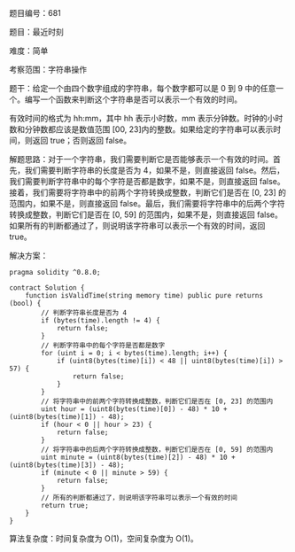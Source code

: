 题目编号：681

题目：最近时刻

难度：简单

考察范围：字符串操作

题干：给定一个由四个数字组成的字符串，每个数字都可以是 0 到 9 中的任意一个。编写一个函数来判断这个字符串是否可以表示一个有效的时间。

有效时间的格式为 hh:mm，其中 hh 表示小时数，mm 表示分钟数。时钟的小时数和分钟数都应该是数值范围 [00, 23]内的整数。如果给定的字符串可以表示时间，则返回 true；否则返回 false。

解题思路：对于一个字符串，我们需要判断它是否能够表示一个有效的时间。首先，我们需要判断字符串的长度是否为 4，如果不是，则直接返回 false。然后，我们需要判断字符串中的每个字符是否都是数字，如果不是，则直接返回 false。接着，我们需要将字符串中的前两个字符转换成整数，判断它们是否在 [0, 23] 的范围内，如果不是，则直接返回 false。最后，我们需要将字符串中的后两个字符转换成整数，判断它们是否在 [0, 59] 的范围内，如果不是，则直接返回 false。如果所有的判断都通过了，则说明该字符串可以表示一个有效的时间，返回 true。

解决方案：

```solidity
pragma solidity ^0.8.0;

contract Solution {
    function isValidTime(string memory time) public pure returns (bool) {
        // 判断字符串长度是否为 4
        if (bytes(time).length != 4) {
            return false;
        }
        // 判断字符串中的每个字符是否都是数字
        for (uint i = 0; i < bytes(time).length; i++) {
            if (uint8(bytes(time)[i]) < 48 || uint8(bytes(time)[i]) > 57) {
                return false;
            }
        }
        // 将字符串中的前两个字符转换成整数，判断它们是否在 [0, 23] 的范围内
        uint hour = (uint8(bytes(time)[0]) - 48) * 10 + (uint8(bytes(time)[1]) - 48);
        if (hour < 0 || hour > 23) {
            return false;
        }
        // 将字符串中的后两个字符转换成整数，判断它们是否在 [0, 59] 的范围内
        uint minute = (uint8(bytes(time)[2]) - 48) * 10 + (uint8(bytes(time)[3]) - 48);
        if (minute < 0 || minute > 59) {
            return false;
        }
        // 所有的判断都通过了，则说明该字符串可以表示一个有效的时间
        return true;
    }
}
```

算法复杂度：时间复杂度为 O(1)，空间复杂度为 O(1)。